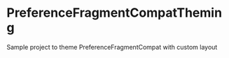 # PreferenceFragmentCompatTheming

Sample project to theme PreferenceFragmentCompat with custom layout
